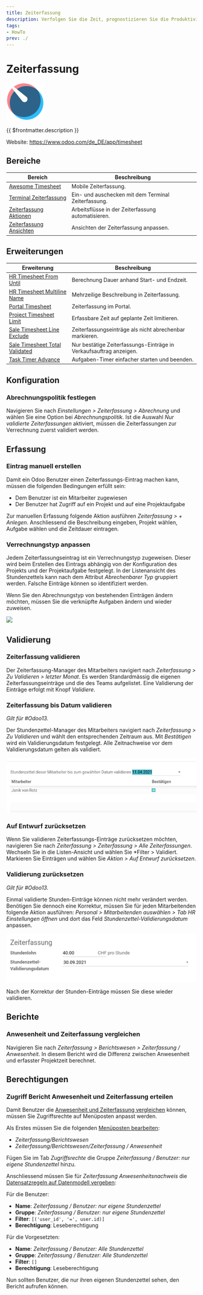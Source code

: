 ```yaml
---
title: Zeiterfassung
description: Verfolgen Sie die Zeit, prognostizieren Sie die Produktivität.
tags:
- HowTo
prev: ./
---
```

# Zeiterfassung
![icons_odoo_hr_timesheet](attachments/icons_odoo_hr_timesheet.png)

{{ $frontmatter.description }}

Website: <https://www.odoo.com/de_DE/app/timesheet>

## Bereiche

| Bereich                                                | Beschreibung                                        |
| ------------------------------------------------------ | --------------------------------------------------- |
| [Awesome Timesheet](Awesome%20Timesheet.md)            | Mobile Zeiterfassung.                               |
| [Terminal Zeiterfassung](Terminal%20HR%20Timesheet.md) | Ein- und auschecken mit dem Terminal Zeiterfassung. |
| [Zeiterfassung Aktionen](HR%20Timesheet%20Actions.md)  | Arbeitsflüsse in der Zeiterfassung automatisieren.  |
| [Zeiterfassung Ansichten](Timesheet%20Views.md)        | Ansichten der Zeiterfassung anpassen.               |

## Erweiterungen

| Erweiterung                                                               | Beschreibung                                                       |
| ------------------------------------------------------------------------- | ------------------------------------------------------------------ |
| [HR Timesheet From Until](HR%20Timesheet%20From%20Until.md)               | Berechnung Dauer anhand Start- und Endzeit.                        |
| [HR Timesheet Multiline Name](HR%20Timesheet%20Multiline%20Name)          | Mehrzeilige Beschreibung in Zeiterfassung.                         |
| [Portal Timesheet](Sh%20Portal%20Timesheet.md)                            | Zeiterfassung im Portal.                                           |
| [Project Timesheet Limit](Project%20Timesheet%20Limit.md)                 | Erfassbare Zeit auf geplante Zeit limitieren.                      |
| [Sale Timesheet Line Exclude](Sale%20Timesheet%20Line%20Exclude.md)       | Zeiterfassungseinträge als nicht abrechenbar markieren.            |
| [Sale Timesheet Total Validated](Sale%20Timesheet%20Total%20Validated.md) | Nur bestätige Zeiterfassungs-Einträge in Verkaufsauftrag anzeigen. |
| [Task Timer Advance](Sh%20Task%20Time%20Adv.md)                           | Aufgaben-Timer einfacher starten und beenden.                      |

## Konfiguration

### Abrechnungspolitik festlegen

Navigieren Sie nach *Einstellungen > Zeiterfassung > Abrechnung* und wählen Sie eine Option bei *Abrechnungspolitik*. Ist die Auswahl *Nur validierte Zeiterfassungen* aktiviert, müssen die Zeiterfassungen zur Verrechnung zuerst validiert werden.

## Erfassung

### Eintrag manuell erstellen

Damit ein Odoo Benutzer einen Zeiterfassungs-Eintrag machen kann, müssen die folgenden Bedingungen erfüllt sein:

* Dem Benutzer ist ein Mitarbeiter zugewiesen
* Der Benutzer hat Zugriff auf ein Projekt und auf eine Projektaufgabe

Zur manuellen Erfassung folgende Aktion ausführen *Zeiterfassung > + Anlegen*. Anschliessend die Beschreibung eingeben, Projekt wählen, Aufgabe wählen und die Zeitdauer eintragen.

### Verrechnungstyp anpassen

Jedem Zeiterfassungseintrag ist ein Verrechnungstyp zugeweisen. Dieser wird beim Erstellen des Eintrags abhängig von der Konfiguration des Projekts und der Projektaufgabe festgelegt. In der Listenansicht des Stundenzettels kann nach dem Attribut *Abrechenbarer Typ* gruppiert werden. Falsche Einträge können so identifiziert werden.

Wenn Sie den Abrechnungstyp von bestehenden Einträgen ändern möchten, müssen Sie die verknüpfte Aufgaben ändern und wieder zuweisen.

![](attachments/Zeiterfassung%20Verrechnungstyp%20ändern.gif)

## Validierung

### Zeiterfassung validieren

Der Zeiterfassung-Manager des Mitarbeiters navigiert nach *Zeiterfassung > Zu Validieren > letzter Monat*. Es werden Standardmässig die eigenen Zeiterfassungseinträge und die des Teams aufgelistet. Eine Validierung der Einträge erfolgt mit Knopf *Validiere*.

### Zeiterfassung bis Datum validieren

*Gilt für #Odoo13.*

Der Stundenzettel-Manager des Mitarbeiters navigiert nach *Zeiterfassung > Zu Validieren* und wählt den entsprechenden Zeitraum aus. Mit *Bestätigen* wird ein Validierungsdatum festgelegt. Alle Zeitnachweise vor dem Validierungsdatum gelten als validiert.

![](attachments/Zeiterfassung%20Validierungsdatum.png)

### Auf Entwurf zurücksetzen

Wenn Sie validieren Zeiterfassungs-Einträge zurücksetzen möchten, navigieren Sie nach *Zeiterfassung > Zeiterfassung > Alle Zeiterfassungen*. Wechseln Sie in die Listen-Ansicht und wählen Sie *Filter > Validiert. Markieren Sie Einträgen und wählen Sie *Aktion > Auf Entwurf zurücksetzen*.

### Validierung zurücksetzen

*Gilt für #Odoo13.*

Einmal validierte Stunden-Einträge können nicht mehr verändert werden. Benötigen Sie dennoch eine Korrektur, müssen Sie für jeden Mitarbeitenden folgende Aktion ausführen: *Personal > Mitarbeitenden auswählen > Tab HR Einstellungen öffnen* und dort das Feld *Stundenzettel-Validierungsdatum* anpassen.

![](attachments/Zeiterfassung%20Stundenzettel-Validierungsdatum%20anpassen.png)

Nach der Korrektur der Stunden-Einträge müssen Sie diese wieder validieren.

## Berichte

### Anwesenheit und Zeiterfassung vergleichen

Navigieren Sie nach *Zeiterfassung > Berichtswesen > Zeiterfassung / Anwesenheit*. In diesem Bericht wird die Differenz zwischen Anwesenheit und erfasster Projektzeit berechnet.

## Berechtigungen

### Zugriff Bericht Anwesenheit und Zeiterfassung erteilen

Damit Benutzer die [Anwesenheit und Zeiterfassung vergleichen](#Anwesenheit%20und%20Zeiterfassung%20vergleichen) können, müssen Sie Zugriffsrechte auf Menüposten anpasst werden.

Als Erstes müssen Sie die folgenden [Menüposten bearbeiten](Development.md#Menüposten%20bearbeiten):

* *Zeiterfassung/Berichtswesen*
* *Zeiterfassung/Berichtswesen/Zeiterfassung / Anwesenheit*

Fügen Sie im Tab *Zugriffsrechte* die Gruppe *Zeiterfassung / Benutzer: nur eigene Stundenzettel* hinzu. 

Anschliessend müssen Sie für *Zeiterfassung Anwesenheitsnachweis* die [Datensatzregeln auf Datenmodell vergeben](Settings%20Permissions.md#Datensatzregeln%20auf%20Datenmodell%20vergeben):

Für die Benutzer:

* **Name**: *Zeiterfassung / Benutzer: nur eigene Stundenzettel*
* **Gruppe**: *Zeiterfassung / Benutzer: nur eigene Stundenzettel*
* **Filter**: `[('user_id', '=', user.id)]`
* **Berechtigung**: Leseberechtigung

Für die Vorgesetzten:

* **Name**: *Zeiterfassung / Benutzer: Alle Stundenzettel*
* **Gruppe**: *Zeiterfassung / Benutzer: Alle Stundenzettel*
* **Filter**: `[]`
* **Berechtigung**: Leseberechtigung

Nun sollten Benutzer, die nur ihren eigenen Stundenzettel sehen, den Bericht aufrufen können.